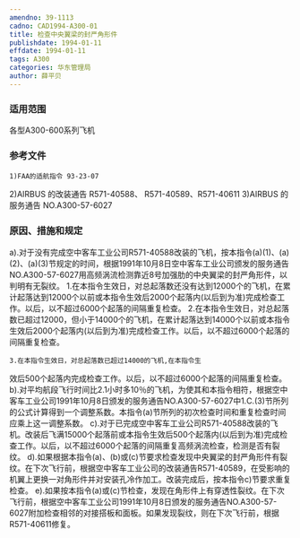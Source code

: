 ```yaml
---
amendno: 39-1113
cadno: CAD1994-A300-01
title: 检查中央翼梁的封严角形件
publishdate: 1994-01-11
effdate: 1994-01-11
tags: A300
categories: 华东管理局
author: 薛平贝
---
```


### 适用范围 
各型A300-600系列飞机

### 参考文件
    1)FAA的适航指令 93-23-07 
2)AIRBUS 的改装通告 R571-40588、 R571-40589、R571-40611 
3)AIRBUS 的服务通告 NO.A300-57-6027 


### 原因、措施和规定 
a).对于没有完成空中客车工业公司R571-40588改装的飞机，按本指令(a)(1)、(a)(2)、(a)(3)节规定的时间，根据1991年10月8日空中客车工业公司颁发的服务通告NO.A300-57-6027用高频涡流检测靠近8号加强肋的中央翼梁的封严角形件，以判明有无裂纹。 
    1.在本指令生效日，对总起落数还没有达到12000个的飞机，在累计起落达到12000个以前或本指令生效后2000个起落内(以后到为准)完成检查工作。以后，以不超过6000个起落的间隔重复检查。 
    2.在本指令生效日，对总起落数已超过12000，但小于14000个的飞机，在累计起落达到14000个以前或本指令生效后2000个起落内(以后到为准)完成检查工作。以后，以不超过6000个起落的间隔重复检查。

    3.在本指令生效日，对总起落数已超过14000的飞机,在本指令生
    
效后500个起落内完成检查工作。以后，以不超过6000个起落的间隔重复检查。 
b).对平均航段飞行时间比2.1小时多10％的飞机，为使其和本指令相符，根据空中客车工业公司1991年10月8日颁发的服务通告NO.A300-57-6027中1.C.(3)节所列的公式计算得到一个调整系数。本指令(a)节所列的初次检查时间和重复检查时间应乘上这一调整系数。
    c).对于已完成空中客车工业公司R571-40588改装的飞机。改装后飞满15000个起落前或本指令生效后500个起落内(以后到为准)完成检查工作。以后，以不超过6000个起落的间隔重复高频涡流检查，检测是否有裂纹。 
    d).如果根据本指令(a)、(b)或(c)节要求检查发现中央翼梁的封严角形件有裂纹。在下次飞行前，根据空中客车工业公司的改装通告R571-40589，在受影响的机翼上更换一对角形件并对安装孔冷作加工。改装完成后，按本指令c)节要求重复检查。 
e).如果按本指令(a)或(c)节检查，发现在角形件上有穿透性裂纹。在下次飞行前，根据空中客车工业公司1991年10月8日颁发的服务通告NO.A300-57-6027附加检查相邻的对接搭板和面板。如果发现裂纹，则在下次飞行前，根据R571-40611修复。

